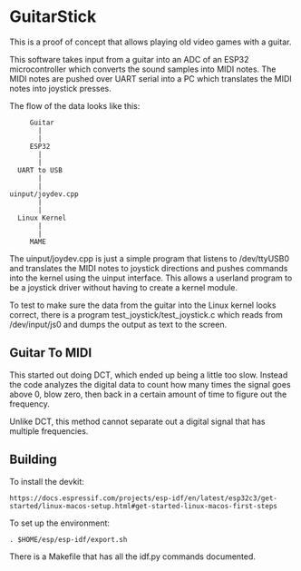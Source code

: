 
GuitarStick
===========

This is a proof of concept that allows playing old video games
with a guitar.

This software takes input from a guitar into an ADC of an
ESP32 microcontroller which converts the sound samples into MIDI
notes. The MIDI notes are pushed over UART serial into a PC
which translates the MIDI notes into joystick presses.

The flow of the data looks like this:

         Guitar
           |
           |
         ESP32
           |
           |
      UART to USB 
           |
           |
    uinput/joydev.cpp
           |
           |
      Linux Kernel
           |
           |
         MAME

The uinput/joydev.cpp is just a simple program that listens to
/dev/ttyUSB0 and translates the MIDI notes to joystick directions
and pushes commands into the kernel using the uinput interface.
This allows a userland program to be a joystick driver without
having to create a kernel module.

To test to make sure the data from the guitar into the Linux kernel
looks correct, there is a program test_joystick/test_joystick.c
which reads from /dev/input/js0 and dumps the output as text to
the screen.

Guitar To MIDI
--------------

This started out doing DCT, which ended up being a little too slow.
Instead the code analyzes the digital data to count how many times
the signal goes above 0, blow zero, then back in a certain amount of
time to figure out the frequency.

Unlike DCT, this method cannot separate out a digital signal that has
multiple frequencies.

Building
--------

To install the devkit:

    https://docs.espressif.com/projects/esp-idf/en/latest/esp32c3/get-started/linux-macos-setup.html#get-started-linux-macos-first-steps

To set up the environment:

    . $HOME/esp/esp-idf/export.sh

There is a Makefile that has all the idf.py commands documented.

